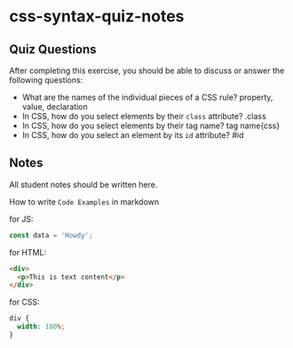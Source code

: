 # css-syntax-quiz-notes

## Quiz Questions

After completing this exercise, you should be able to discuss or answer the following questions:

- What are the names of the individual pieces of a CSS rule?
  property, value, declaration
- In CSS, how do you select elements by their `class` attribute?
  .class
- In CSS, how do you select elements by their tag name?
  tag name{css}
- In CSS, how do you select an element by its `id` attribute?
  #id

## Notes

All student notes should be written here.

How to write `Code Examples` in markdown

for JS:

```javascript
const data = 'Howdy';
```

for HTML:

```html
<div>
  <p>This is text content</p>
</div>
```

for CSS:

```css
div {
  width: 100%;
}
```
